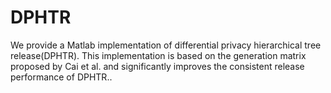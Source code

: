# DPHTR
 We provide a Matlab implementation of differential privacy hierarchical tree release(DPHTR). This implementation is based on the generation matrix proposed by Cai et al. and significantly improves the consistent release performance of DPHTR..
